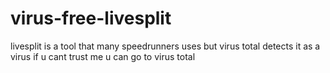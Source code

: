 # virus-free-livesplit
livesplit is a tool that many speedrunners uses but virus total detects it as a virus  if u cant trust me u can go to virus total

